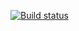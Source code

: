 [![Build status](https://ci.appveyor.com/api/projects/status/9b86shhpptd86d7g?svg=true)](https://ci.appveyor.com/project/Nadezhda/pattrens)
